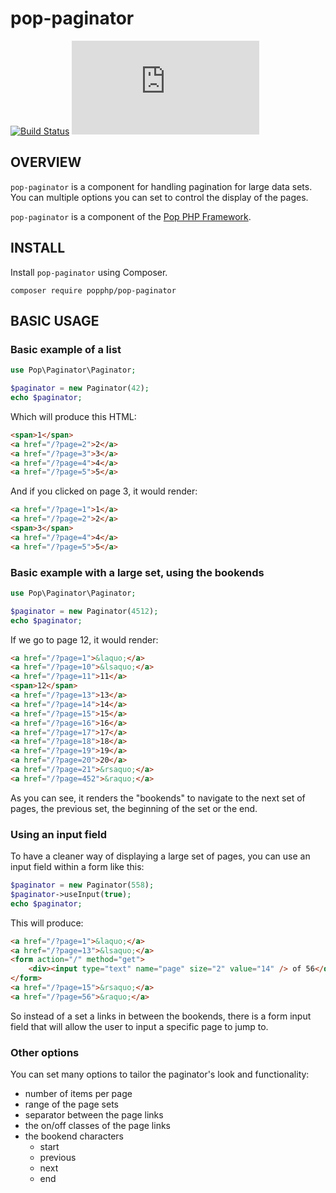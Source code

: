 pop-paginator
=============

[![Build Status](https://travis-ci.org/popphp/pop-paginator.svg?branch=master)](https://travis-ci.org/popphp/pop-paginator)
[![Coverage Status](http://www.popphp.org/cc/coverage.php?comp=pop-paginator)](http://www.popphp.org/cc/pop-paginator/)

OVERVIEW
--------
`pop-paginator` is a component for handling pagination for large data sets. You can multiple options
you can set to control the display of the pages.  

`pop-paginator` is a component of the [Pop PHP Framework](http://www.popphp.org/).

INSTALL
-------

Install `pop-paginator` using Composer.

    composer require popphp/pop-paginator

BASIC USAGE
-----------

### Basic example of a list

```php
use Pop\Paginator\Paginator;

$paginator = new Paginator(42);
echo $paginator;
```

Which will produce this HTML:

```html
<span>1</span>
<a href="/?page=2">2</a>
<a href="/?page=3">3</a>
<a href="/?page=4">4</a>
<a href="/?page=5">5</a>
```

And if you clicked on page 3, it would render:

```html
<a href="/?page=1">1</a>
<a href="/?page=2">2</a>
<span>3</span>
<a href="/?page=4">4</a>
<a href="/?page=5">5</a>
```

### Basic example with a large set, using the bookends

```php
use Pop\Paginator\Paginator;

$paginator = new Paginator(4512);
echo $paginator;
```

If we go to page 12, it would render:

```html
<a href="/?page=1">&laquo;</a>
<a href="/?page=10">&lsaquo;</a>
<a href="/?page=11">11</a>
<span>12</span>
<a href="/?page=13">13</a>
<a href="/?page=14">14</a>
<a href="/?page=15">15</a>
<a href="/?page=16">16</a>
<a href="/?page=17">17</a>
<a href="/?page=18">18</a>
<a href="/?page=19">19</a>
<a href="/?page=20">20</a>
<a href="/?page=21">&rsaquo;</a>
<a href="/?page=452">&raquo;</a>
```

As you can see, it renders the "bookends" to navigate to the next set of pages,
the previous set, the beginning of the set or the end.

### Using an input field

To have a cleaner way of displaying a large set of pages, you can use an input field
within a form like this:

```php
$paginator = new Paginator(558);
$paginator->useInput(true);
echo $paginator;
```

This will produce:

```html
<a href="/?page=1">&laquo;</a>
<a href="/?page=13">&lsaquo;</a>
<form action="/" method="get">
    <div><input type="text" name="page" size="2" value="14" /> of 56</div>
</form>
<a href="/?page=15">&rsaquo;</a>
<a href="/?page=56">&raquo;</a>
```

So instead of a set a links in between the bookends, there is a form input field
that will allow the user to input a specific page to jump to.

### Other options

You can set many options to tailor the paginator's look and functionality:
 
* number of items per page
* range of the page sets
* separator between the page links
* the on/off classes of the page links
* the bookend characters
    + start
    + previous
    + next
    + end